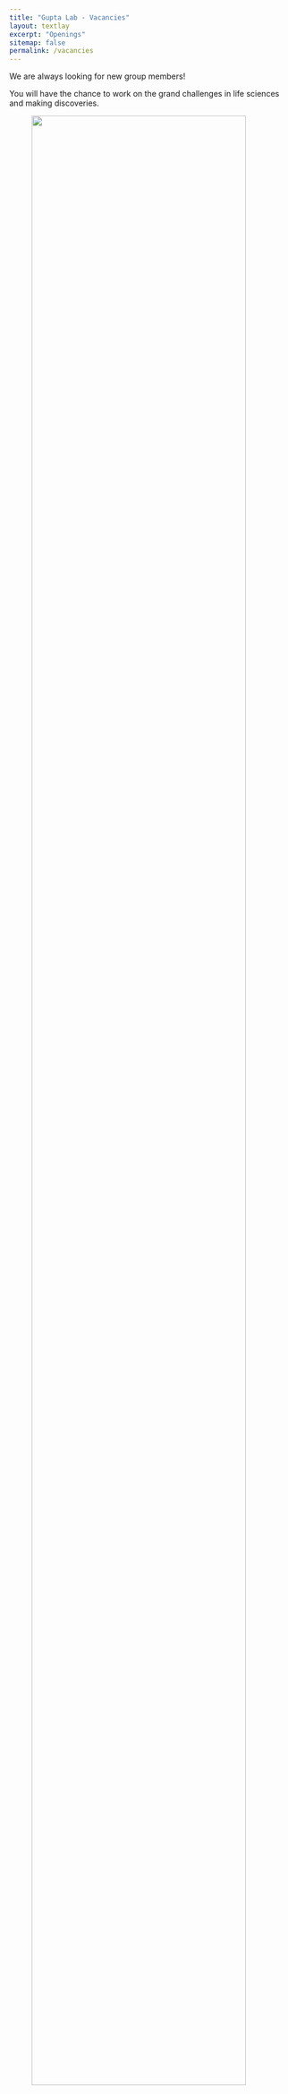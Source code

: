 ```yaml
---
title: "Gupta Lab - Vacancies"
layout: textlay
excerpt: "Openings"
sitemap: false
permalink: /vacancies
---
```


We are always looking for new group members!

You will have the chance to work on the grand challenges in life sciences and making discoveries.

<figure>
<img src="{{ site.url }}{{ site.baseurl }}/images/picpic/Gallery/DRAFT.jpg" width="95%">
</figure>
